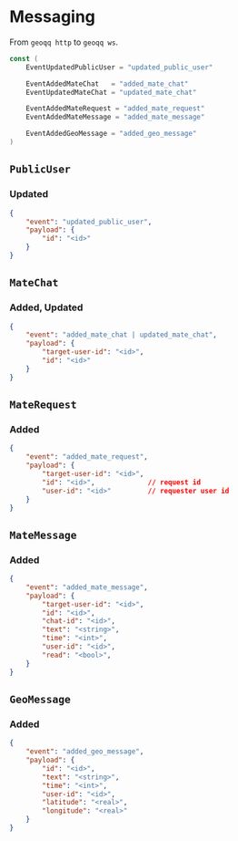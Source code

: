 # Messaging

From `geoqq http` to `geoqq ws`.

```go
const (
	EventUpdatedPublicUser = "updated_public_user"

	EventAddedMateChat   = "added_mate_chat"
	EventUpdatedMateChat = "updated_mate_chat"

	EventAddedMateRequest = "added_mate_request"
	EventAddedMateMessage = "added_mate_message"

	EventAddedGeoMessage = "added_geo_message"
)
```

<!-- -------------------------------------------- -->

## `PublicUser`

### Updated

```json
{
    "event": "updated_public_user",
    "payload": {
        "id": "<id>"
    }
}
```

<!-- -------------------------------------------- -->

## `MateChat`

### Added, Updated

```json
{
    "event": "added_mate_chat | updated_mate_chat",
    "payload": {
        "target-user-id": "<id>",
        "id": "<id>"
    }
}
```

## `MateRequest`

### Added

```json
{
    "event": "added_mate_request",
    "payload": {
        "target-user-id": "<id>", 
        "id": "<id>",             // request id
        "user-id": "<id>"         // requester user id
    }
}
```

## `MateMessage`

### Added

```json
{
    "event": "added_mate_message",
    "payload": {
        "target-user-id": "<id>",
        "id": "<id>",
        "chat-id": "<id>",
        "text": "<string>",
        "time": "<int>",
        "user-id": "<id>",
        "read": "<bool>",
    }
}
```

## `GeoMessage`

### Added

```json
{
    "event": "added_geo_message",
    "payload": {
        "id": "<id>",
        "text": "<string>",
        "time": "<int>",
        "user-id": "<id>",
        "latitude": "<real>",
        "longitude": "<real>"
    }
}
```